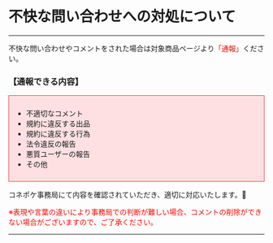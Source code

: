 # 不快な問い合わせへの対処について
<hr>
不快な問い合わせやコメントをされた場合は対象商品ページより<font color="#ff0000">「通報」</font>ください。  
<h3>【通報できる内容】</h3>
<div style="padding: 10px; margin-top: 15px; margin-bottom: 15px; border: 1px solid #ff3333; background-color: #ffe0e2;">
<ul>
<li>不適切なコメント</li>
<li>規約に違反する出品</li>
<li>規約に違反する行為</li>
<li>法令違反の報告</li>
<li>悪質ユーザーの報告</li>
<li>その他</li>
</ul>
</div>
コネポケ事務局にて内容を確認されていただき、適切に対応いたします。

<font color="#ff0000">※表現や言葉の違いにより事務局での判断が難しい場合、コメントの削除ができない場合がございますので、ご了承ください。</font>
<hr>
